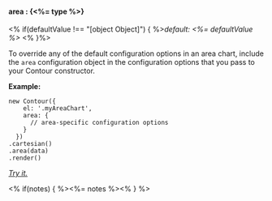 #### **area** : {<%= type %>}

<% if(defaultValue !== "[object Object]") { %>*default: <%= defaultValue %>* <% }%>

To override any of the default configuration options in an area chart, include the `area` configuration object in the configuration options that you pass to your Contour constructor.

**Example:**

	new Contour({
	    el: '.myAreaChart',
	    area: {
	      // area-specific configuration options
	    }
	  })
	.cartesian()
	.area(data)
	.render()	

*[Try it.](http://jsfiddle.net/gh/get/library/pure/forio/contour/tree/master/src/documentation/fiddle/config.area/)*

<% if(notes) { %><%= notes %><% } %>

